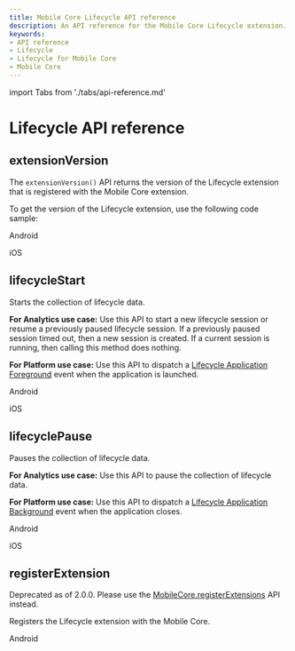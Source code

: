 ```yaml
---
title: Mobile Core Lifecycle API reference
description: An API reference for the Mobile Core Lifecycle extension.
keywords:
- API reference
- Lifecycle
- Lifecycle for Mobile Core
- Mobile Core
---
```


import Tabs from './tabs/api-reference.md'

# Lifecycle API reference

## extensionVersion

The `extensionVersion()` API returns the version of the Lifecycle extension that is registered with the Mobile Core extension.

To get the version of the Lifecycle extension, use the following code sample:

<TabsBlock orientation="horizontal" slots="heading, content" repeat="2"/>

Android

<Tabs query="platform=android&api=extension-version"/>

iOS

<Tabs query="platform=ios&api=extension-version"/>

<!--- React Native

<Tabs query="platform=react-native&api=extension-version"/>

Flutter

<Tabs query="platform=flutter&api=extension-version"/> --->

## lifecycleStart

Starts the collection of lifecycle data.

**For Analytics use case:** Use this API to start a new lifecycle session or resume a previously paused lifecycle session. If a previously paused session timed out, then a new session is created. If a current session is running, then calling this method does nothing.

**For Platform use case:** Use this API to dispatch a [Lifecycle Application Foreground](./event-reference.md#lifecycle-application-foreground) event when the application is launched.

<TabsBlock orientation="horizontal" slots="heading, content" repeat="2"/>

Android

<Tabs query="platform=android&api=lifecycle-start"/>

iOS

<Tabs query="platform=ios&api=lifecycle-start"/>

<!--- React Native

<Tabs query="platform=react-native&api=lifecycle-start"/> --->

## lifecyclePause

Pauses the collection of lifecycle data.

**For Analytics use case:** Use this API to pause the collection of lifecycle data.

**For Platform use case:** Use this API to dispatch a [Lifecycle Application Background](./event-reference.md#lifecycle-application-background) event when the application closes.

<TabsBlock orientation="horizontal" slots="heading, content" repeat="2"/>

Android

<Tabs query="platform=android&api=lifecycle-pause"/>

iOS

<Tabs query="platform=ios&api=lifecycle-pause"/>

<!--- React Native

<Tabs query="platform=react-native&api=lifecycle-pause"/> --->

## registerExtension

<InlineAlert variant="warning" slots="text"/>

Deprecated as of 2.0.0. Please use the [MobileCore.registerExtensions](../../api-reference.md#registerextensions) API instead.

Registers the Lifecycle extension with the Mobile Core.

<TabsBlock orientation="horizontal" slots="heading, content" repeat="1"/>

Android

<Tabs query="platform=android&api=register-extension"/>

<!--- React Native

<Tabs query="platform=react-native&api=register-extension"/> --->
